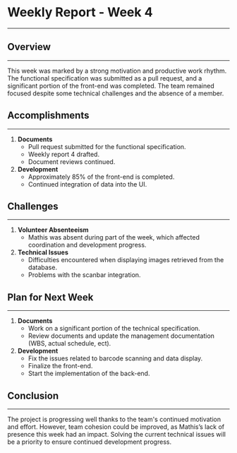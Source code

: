 # Weekly Report - Week 4

---

## Overview

---

This week was marked by a strong motivation and productive work rhythm. 
The functional specification was submitted as a pull request, and a significant portion of the front-end was completed. 
The team remained focused despite some technical challenges and the absence of a member.

## Accomplishments

---

1. **Documents**
   - Pull request submitted for the functional specification.
   - Weekly report 4 drafted.
   - Document reviews continued.
2. **Development**
   - Approximately 85% of the front-end is completed.
   - Continued integration of data into the UI.

## Challenges

---

1. **Volunteer Absenteeism**
   - Mathis was absent during part of the week, which affected coordination and development progress.
2. **Technical Issues**
   - Difficulties encountered when displaying images retrieved from the database.
   - Problems with the scanbar integration.

## Plan for Next Week

---

1. **Documents**
   - Work on a significant portion of the technical specification.
   - Review documents and update the management documentation (WBS, actual schedule, ect).
2. **Development**
   - Fix the issues related to barcode scanning and data display.
   - Finalize the front-end.
   - Start the implementation of the back-end.

## Conclusion

---

The project is progressing well thanks to the team's continued motivation and effort. 
However, team cohesion could be improved, as Mathis’s lack of presence this week had an impact. 
Solving the current technical issues will be a priority to ensure continued development progress.